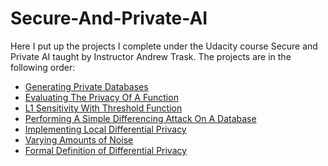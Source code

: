 # Secure-And-Private-AI
Here I put up the projects I complete under the Udacity course Secure and Private AI taught by Instructor Andrew Trask.
The projects are in the following order:
- [Generating Private Databases](https://github.com/Abhishek-1Bhatt/Secure-And-Private-AI/blob/main/Generating%20Parallel%20Databases.ipynb)
- [Evaluating The Privacy Of A Function](https://github.com/Abhishek-1Bhatt/Secure-And-Private-AI/blob/main/Evaluating%20The%20Privacy%20Of%20A%20Function.ipynb)
- [L1 Sensitivity With Threshold Function](https://github.com/Abhishek-1Bhatt/Secure-And-Private-AI/blob/main/L1%20Sensitivity%20With%20Threshold%20Function.ipynb)
- [Performing A Simple Differencing Attack On A Database](https://github.com/Abhishek-1Bhatt/Secure-And-Private-AI/blob/main/Performing%20A%20Simple%20Differencing%20Attack%20On%20A%20Database.ipynb)
- [Implementing Local Differential Privacy](https://github.com/Abhishek-1Bhatt/Secure-And-Private-AI/blob/main/Implementing%20Local%20Differential%20Privacy.ipynb)
- [Varying Amounts of Noise](https://github.com/Abhishek-1Bhatt/Secure-And-Private-AI/blob/main/Varying%20Amounts%20of%20Noise.ipynb)
- [Formal Definition of Differential Privacy](https://github.com/Abhishek-1Bhatt/Secure-And-Private-AI/blob/main/Formal%20Definition%20of%20Differential%20Privacy.ipynb)
